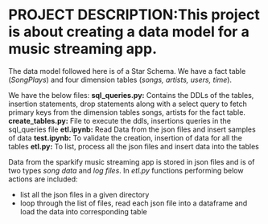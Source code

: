 # PROJECT DESCRIPTION:This project is about creating a data model for a music streaming app. 

The data  model followed here is of a Star Schema. We have a fact table (_SongPlays_) and  four dimension tables (_songs, artists, users, time_).

We have the below files:
**sql_queries.py:** Contains the DDLs of the tables, insertion statements, drop statements along with a select query to fetch primary keys from the dimension tables songs, artists for the fact table.
**create_tables.py:** File to execute the ddls, insertions queries in the sql_queries file
**etl.ipynb:** Read Data from the json files and insert samples of data
**test.ipynb:** To validate the creation, insertion of data for all the tables
**etl.py:** To list, process all the json files and insert data into the tables

Data from the sparkify music streaming app is stored in json files and is of two types _song data_ and _log files_. In _etl.py_ functions performing below actions are included:
* list all the json files in a given directory
* loop through the list of files, read each json file into a dataframe and load the data into corresponding table 